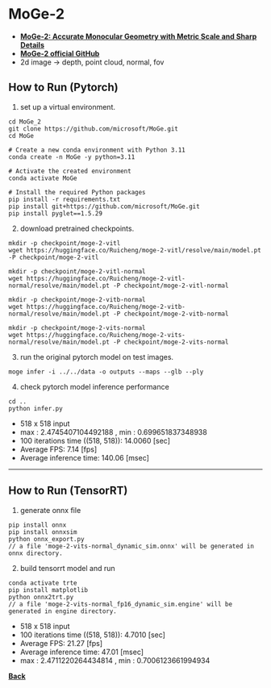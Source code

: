 # MoGe-2
- **[MoGe-2: Accurate Monocular Geometry with Metric Scale and Sharp Details](https://arxiv.org/abs/2507.02546)**
- **[MoGe-2 official GitHub](https://github.com/microsoft/MoGe)**
- 2d image -> depth, point cloud, normal, fov

## How to Run (Pytorch)

1. set up a virtual environment.
```
cd MoGe_2
git clone https://github.com/microsoft/MoGe.git
cd MoGe

# Create a new conda environment with Python 3.11
conda create -n MoGe -y python=3.11

# Activate the created environment
conda activate MoGe

# Install the required Python packages
pip install -r requirements.txt 
pip install git+https://github.com/microsoft/MoGe.git
pip install pyglet==1.5.29
```

2. download pretrained checkpoints.
```
mkdir -p checkpoint/moge-2-vitl
wget https://huggingface.co/Ruicheng/moge-2-vitl/resolve/main/model.pt -P checkpoint/moge-2-vitl

mkdir -p checkpoint/moge-2-vitl-normal
wget https://huggingface.co/Ruicheng/moge-2-vitl-normal/resolve/main/model.pt -P checkpoint/moge-2-vitl-normal

mkdir -p checkpoint/moge-2-vitb-normal
wget https://huggingface.co/Ruicheng/moge-2-vitb-normal/resolve/main/model.pt -P checkpoint/moge-2-vitb-normal

mkdir -p checkpoint/moge-2-vits-normal
wget https://huggingface.co/Ruicheng/moge-2-vits-normal/resolve/main/model.pt -P checkpoint/moge-2-vits-normal
```

3. run the original pytorch model on test images.
```
moge infer -i ../../data -o outputs --maps --glb --ply

```

4. check pytorch model inference performance
```
cd ..
python infer.py
```
- 518 x 518 input
- max : 2.4745407104492188 , min : 0.699651837348938
- 100 iterations time ((518, 518)): 14.0060 [sec]
- Average FPS: 7.14 [fps]
- Average inference time: 140.06 [msec]
--------------------------------------------------------------------

## How to Run (TensorRT)

1. generate onnx file

```
pip install onnx
pip install onnxsim
python onnx_export.py
// a file 'moge-2-vits-normal_dynamic_sim.onnx' will be generated in onnx directory.
```

2. build tensorrt model and run

```
conda activate trte
pip install matplotlib
python onnx2trt.py
// a file 'moge-2-vits-normal_fp16_dynamic_sim.engine' will be generated in engine directory.
```
- 518 x 518 input
- 100 iterations time ((518, 518)): 4.7010 [sec]
- Average FPS: 21.27 [fps]
- Average inference time: 47.01 [msec]
- max : 2.4711220264434814 , min : 0.7006123661994934

**[Back](../README.md)** 